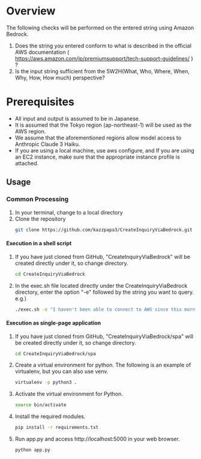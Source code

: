 # Overview

The following checks will be performed on the entered string using Amazon Bedrock.

1. Does the string you entered conform to what is described in the official AWS documentation ( https://aws.amazon.com/jp/premiumsupport/tech-support-guidelines/ ) ?
2. Is the input string sufficient from the 5W2H(What, Who, Where, When, Why, How, How much) perspective?

# Prerequisites

- All input and output is assumed to be in Japanese.
- It is assumed that the Tokyo region (ap-northeast-1) will be used as the AWS region.
- We assume that the aforementioned regions allow model access to Anthropic Claude 3 Haiku.
- If you are using a local machine, use aws configure, and If you are using an EC2 instance, make sure that the appropriate instance profile is attached.

## Usage

### Common Processing

1. In your terminal, change to a local directory
2. Clone the repository
    ```bash
    git clone https://github.com/kazzpapa3/CreateInquiryViaBedrock.git
    ```

#### Execution in a shell script

1. If you have just cloned from GitHub, "CreateInquiryViaBedrock" will be created directly under it, so change directory.  
    ```bash
    cd CreateInquiryViaBedrock
    ```
2. In the exec.sh file located directly under the CreateInquiryViaBedrock directory, enter the option "-e" followed by the string you want to query.  
    e.g.)   
    
    ```bash
    ./exec.sh -e "I haven't been able to connect to AWS since this morning. Is there some kind of problem?"
    ```

#### Execution as single-page application

1. If you have just cloned from GitHub, "CreateInquiryViaBedrock/spa" will be created directly under it, so change directory.  
    ```bash
    cd CreateInquiryViaBedrock/spa
    ```
2. Create a virtual environment for python. The following is an example of virtualenv, but you can also use venv.  
    ```bash
    virtualenv -p python3 .
    ```
3. Activate the virtual environment for Python.  
    ```bash
    source bin/activate
    ```
4. Install the required modules.  
    ```bash
    pip install -r requirements.txt
    ```
5. Run app.py and access http://localhost:5000 in your web browser.
    ```bash
    python app.py
    ```